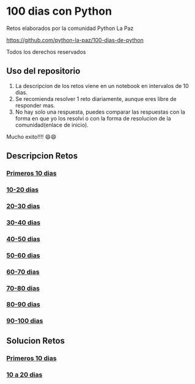# 100 dias con Python

Retos elaborados por la comunidad Python La Paz

https://github.com/python-la-paz/100-dias-de-python

Todos los derechos reservados

## Uso del repositorio

1. La descripcion de los retos viene en un notebook en intervalos de 10 dias.
2. Se recomienda resolver 1 reto diariamente, aunque eres libre de responder mas.
3. No hay solo una respuesta, puedes comparar las respuestas con la forma en que yo los resolvi o con la forma de resolucion de la comunidad(enlace de inicio).

Mucho exito!!!! 😄😄


## Descripcion Retos

### [Primeros 10 dias](./retos/0_10.ipynb)

### [10-20 dias](./retos/10_20.ipynb)

### [20-30 dias](./retos/20_30.ipynb)

### [30-40 dias](./retos/30_40.ipynb)

### [40-50 dias](./retos/40_50.ipynb)

### [50-60 dias](./retos/50_60.ipynb)

### [60-70 dias](./retos/60_70.ipynb)

### [70-80 dias](./retos/70_80.ipynb)

### [80-90 dias](./retos/80_90.ipynb)

### [90-100 dias](./retos/90_100.ipynb)

## Solucion Retos

### [Primeros 10 dias](./solucion/10_dias_sol.ipynb)

### [10 a 20 dias](./solucion/10_20_sol.ipynb)
